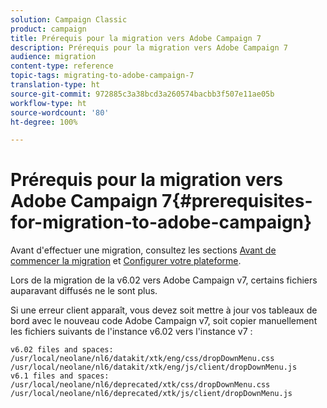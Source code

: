 ```yaml
---
solution: Campaign Classic
product: campaign
title: Prérequis pour la migration vers Adobe Campaign 7
description: Prérequis pour la migration vers Adobe Campaign 7
audience: migration
content-type: reference
topic-tags: migrating-to-adobe-campaign-7
translation-type: ht
source-git-commit: 972885c3a38bcd3a260574bacbb3f507e11ae05b
workflow-type: ht
source-wordcount: '80'
ht-degree: 100%

---
```



# Prérequis pour la migration vers Adobe Campaign 7{#prerequisites-for-migration-to-adobe-campaign}

Avant d&#39;effectuer une migration, consultez les sections [Avant de commencer la migration](../../migration/using/before-starting-migration.md) et [Configurer votre plateforme](../../migration/using/configuring-your-platform.md).

Lors de la migration de la v6.02 vers Adobe Campaign v7, certains fichiers auparavant diffusés ne le sont plus.

Si une erreur client apparaît, vous devez soit mettre à jour vos tableaux de bord avec le nouveau code Adobe Campaign v7, soit copier manuellement les fichiers suivants de l&#39;instance v6.02 vers l&#39;instance v7 :

```
v6.02 files and spaces:
/usr/local/neolane/nl6/datakit/xtk/eng/css/dropDownMenu.css
/usr/local/neolane/nl6/datakit/xtk/eng/js/client/dropDownMenu.js
v6.1 files and spaces:
/usr/local/neolane/nl6/deprecated/xtk/css/dropDownMenu.css
/usr/local/neolane/nl6/deprecated/xtk/js/client/dropDownMenu.js  
```
